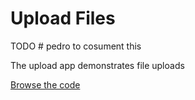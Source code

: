 Upload Files
=========================

TODO # pedro to cosument this

The upload app demonstrates file uploads

[Browse the code](https://github.com/revel/samples/tree/master/upload)
